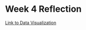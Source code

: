 # Week 4 Reflection

[Link to Data Visualization](https://flowingdata.com/2021/02/24/how-spending-changed-for-different-income-groups/)

